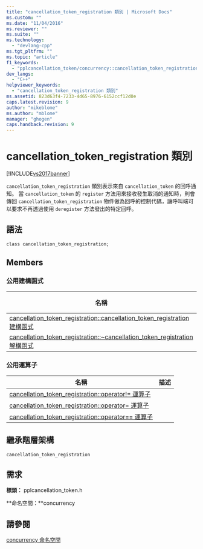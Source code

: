 ```yaml
---
title: "cancellation_token_registration 類別 | Microsoft Docs"
ms.custom: ""
ms.date: "11/04/2016"
ms.reviewer: ""
ms.suite: ""
ms.technology: 
  - "devlang-cpp"
ms.tgt_pltfrm: ""
ms.topic: "article"
f1_keywords: 
  - "pplcancellation_token/concurrency::cancellation_token_registration"
dev_langs: 
  - "C++"
helpviewer_keywords: 
  - "cancellation_token_registration 類別"
ms.assetid: 823d63f4-7233-4d65-8976-6152ccf12d0e
caps.latest.revision: 9
author: "mikeblome"
ms.author: "mblome"
manager: "ghogen"
caps.handback.revision: 9
---
```

# cancellation_token_registration 類別
[!INCLUDE[vs2017banner](../../../assembler/inline/includes/vs2017banner.md)]

`cancellation_token_registration` 類別表示來自 `cancellation_token` 的回呼通知。  當 `cancellation_token` 的 `register` 方法用來接收發生取消的通知時，則會傳回 `cancellation_token_registration` 物件做為回呼的控制代碼，讓呼叫端可以要求不再透過使用 `deregister` 方法發出的特定回呼。  
  
## 語法  
  
```  
class cancellation_token_registration;  
```  
  
## Members  
  
### 公用建構函式  
  
|名稱|描述|  
|--------|--------|  
|[cancellation\_token\_registration::cancellation\_token\_registration 建構函式](../Topic/cancellation_token_registration::cancellation_token_registration%20Constructor.md)||  
|[cancellation\_token\_registration::~cancellation\_token\_registration 解構函式](../Topic/cancellation_token_registration::~cancellation_token_registration%20Destructor.md)||  
  
### 公用運算子  
  
|名稱|描述|  
|--------|--------|  
|[cancellation\_token\_registration::operator\!\= 運算子](../Topic/cancellation_token_registration::operator!=%20Operator.md)||  
|[cancellation\_token\_registration::operator\= 運算子](../Topic/cancellation_token_registration::operator=%20Operator.md)||  
|[cancellation\_token\_registration::operator\=\= 運算子](../Topic/cancellation_token_registration::operator==%20Operator.md)||  
  
## 繼承階層架構  
 `cancellation_token_registration`  
  
## 需求  
 **標頭：** pplcancellation\_token.h  
  
 **命名空間：**concurrency  
  
## 請參閱  
 [concurrency 命名空間](../../../parallel/concrt/reference/concurrency-namespace.md)